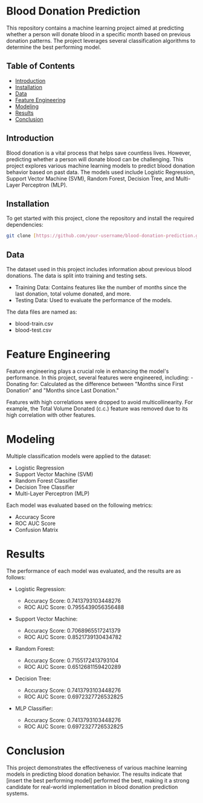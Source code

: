 # Blood Donation Prediction

This repository contains a machine learning project aimed at predicting whether a person will donate blood in a specific month based on previous donation patterns. The project leverages several classification algorithms to determine the best performing model.

## Table of Contents

- [Introduction](#introduction)
- [Installation](#installation)
- [Data](#data)
- [Feature Engineering](#feature-engineering)
- [Modeling](#modeling)
- [Results](#results)
- [Conclusion](#conclusion)

## Introduction

Blood donation is a vital process that helps save countless lives. However, predicting whether a person will donate blood can be challenging. This project explores various machine learning models to predict blood donation behavior based on past data. The models used include Logistic Regression, Support Vector Machine (SVM), Random Forest, Decision Tree, and Multi-Layer Perceptron (MLP).

## Installation

To get started with this project, clone the repository and install the required dependencies:

```bash
git clone [https://github.com/your-username/blood-donation-prediction.git](https://github.com/GodMischief/BloodDonationAnalysis.git)
```

## Data

The dataset used in this project includes information about previous blood donations. The data is split into training and testing sets.
- Training Data: Contains features like the number of months since the last donation, total volume donated, and more.
- Testing Data: Used to evaluate the performance of the models.

The data files are named as:
- blood-train.csv
- blood-test.csv

# Feature Engineering

Feature engineering plays a crucial role in enhancing the model's performance. In this project, several features were engineered, including:
-Donating for: Calculated as the difference between "Months since First Donation" and "Months since Last Donation."

Features with high correlations were dropped to avoid multicollinearity. For example, the Total Volume Donated (c.c.) feature was removed due to its high correlation with other features.

# Modeling

Multiple classification models were applied to the dataset:
- Logistic Regression
- Support Vector Machine (SVM)
- Random Forest Classifier
- Decision Tree Classifier
- Multi-Layer Perceptron (MLP)
  
Each model was evaluated based on the following metrics:
- Accuracy Score
- ROC AUC Score
- Confusion Matrix

# Results
  
The performance of each model was evaluated, and the results are as follows:

- Logistic Regression:
  - Accuracy Score: 0.7413793103448276
  - ROC AUC Score: 0.7955439056356488

- Support Vector Machine:
  - Accuracy Score: 0.7068965517241379
  - ROC AUC Score: 0.8521739130434782

- Random Forest:
  - Accuracy Score: 0.7155172413793104
  - ROC AUC Score: 0.6512681159420289

- Decision Tree:
  - Accuracy Score: 0.7413793103448276
  - ROC AUC Score: 0.6972327726532825
  
- MLP Classifier:
  - Accuracy Score: 0.7413793103448276
  - ROC AUC Score: 0.6972327726532825

# Conclusion

This project demonstrates the effectiveness of various machine learning models in predicting blood donation behavior. The results indicate that [insert the best performing model] performed the best, making it a strong candidate for real-world implementation in blood donation prediction systems.
